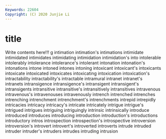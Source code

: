 ```yaml
---
Keywords: 22604
Copyright: (C) 2020 Junjie Li
---
```


# title

Write contents here!!!
g 
intimation 
intimation's 
intimations 
intimidate
intimidated 
intimidates 
intimidating 
intimidation 
intimidation's 
into 
intolerable 
intolerably 
intolerance 
intolerance's
intolerant 
intonation 
intonation's 
intonations 
intone 
intoned 
intones 
intoning 
intoxicant 
intoxicant's
intoxicants 
intoxicate 
intoxicated 
intoxicates 
intoxicating 
intoxication 
intoxication's 
intractability 
intractability's 
intractable
intramural 
intranet 
intranet's 
intranets 
intransigence 
intransigence's 
intransigent 
intransigent's 
intransigents 
intransitive
intransitive's 
intransitively 
intransitives 
intravenous 
intravenous's 
intravenouses 
intravenously 
intrench 
intrenched 
intrenches
intrenching 
intrenchment 
intrenchment's 
intrenchments 
intrepid 
intrepidly 
intricacies 
intricacy 
intricacy's 
intricate
intricately 
intrigue 
intrigue's 
intrigued 
intrigues 
intriguing 
intriguingly 
intrinsic 
intrinsically 
introduce
introduced 
introduces 
introducing 
introduction 
introduction's 
introductions 
introductory 
intros 
introspection 
introspection's
introspective 
introversion 
introversion's 
introvert 
introvert's 
introverted 
introverts 
intrude 
intruded 
intruder
intruder's 
intruders 
intrudes 
intruding 
intrusion 
